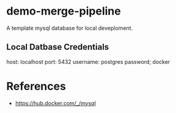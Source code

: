 # demo-merge-pipeline

A template mysql database for local deveploment.

## Local Datbase Credentials

host: localhost
port: 5432
username: postgres
password; docker

# References

- https://hub.docker.com/_/mysql
